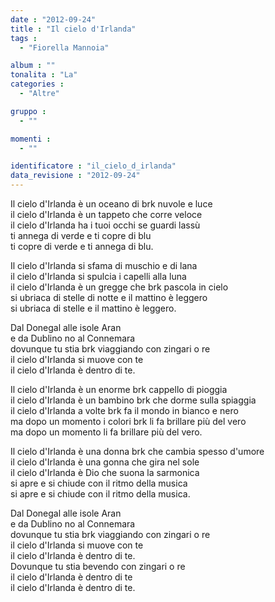 ```yaml
---
date : "2012-09-24"
title : "Il cielo d'Irlanda"
tags : 
  - "Fiorella Mannoia"

album : ""
tonalita : "La"
categories : 
  - "Altre"

gruppo : 
  - ""

momenti : 
  - ""

identificatore : "il_cielo_d_irlanda"
data_revisione : "2012-09-24"
---
```

  
  
 Il cielo d'Irlanda è un oceano di brk nuvole e luce   
il cielo d'Irlanda è un tappeto che corre veloce   
il cielo d'Irlanda ha i tuoi occhi se guardi lassù   
ti annega di verde e ti copre di blu   
ti copre di verde e ti annega di blu.  
  
  
  
Il cielo d'Irlanda si sfama di muschio e di lana   
il cielo d'Irlanda si spulcia i capelli alla luna   
il cielo d'Irlanda è un gregge che brk pascola in cielo   
si ubriaca di stelle di notte e il mattino è leggero   
si ubriaca di stelle e il mattino è leggero.  
  
  
Dal Donegal alle isole Aran   
e da Dublino no al Connemara   
dovunque tu stia brk viaggiando con zingari o re   
il cielo d'Irlanda si muove con te    
il cielo d'Irlanda è dentro di te.  
  
  
  
Il cielo d'Irlanda è un enorme brk cappello di pioggia   
il cielo d'Irlanda è un bambino brk che dorme sulla spiaggia   
il cielo d'Irlanda a volte brk fa il mondo in bianco e nero   
ma dopo un momento i colori brk li fa brillare più del vero   
ma dopo un momento li fa brillare più del vero.   
  
  
  
Il cielo d'Irlanda è una donna brk che cambia spesso d'umore   
il cielo d'Irlanda è una gonna che gira nel sole   
il cielo d'Irlanda è Dio che suona la sarmonica   
si apre e si chiude con il ritmo della musica   
si apre e si chiude con il ritmo della musica.   
  
  
Dal Donegal alle isole Aran   
e da Dublino no al Connemara   
dovunque tu stia brk viaggiando con zingari o re   
il cielo d'Irlanda si muove con te    
il cielo d'Irlanda è dentro di te.  
Dovunque tu stia bevendo con zingari o re   
il cielo d'Irlanda è dentro di te    
il cielo d'Irlanda è dentro di te.   
  
  
  
  
  
  
  
  
  
  
  
  
  
  
  
  
